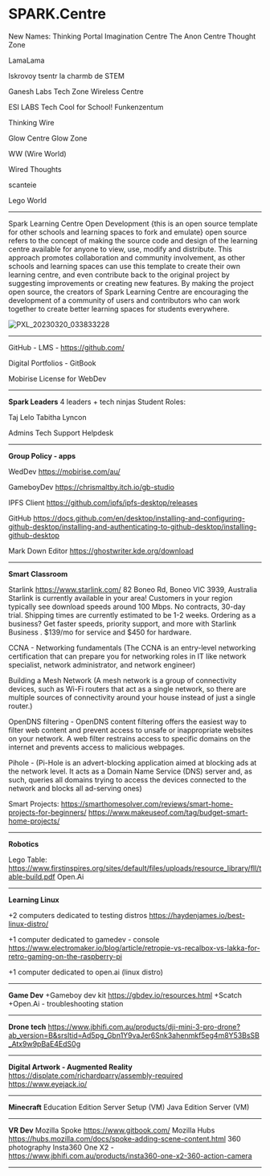 # SPARK.Centre

New Names:
Thinking Portal 
Imagination Centre
The Anon Centre
Thought Zone

LamaLama

Iskrovoy tsentr
la charmb de STEM

Ganesh Labs
Tech Zone
Wireless Centre

ESI LABS
Tech Cool for School!
Funkenzentum

Thinking Wire


Glow Centre
Glow Zone

WW (Wire World)

Wired Thoughts

scanteie

Lego World


------------------------------------------------------------------------------------------------------------------------


Spark Learning Centre Open Development
{this is an open source template for other schools and learning spaces to fork and emulate}
 open source refers to the concept of making the source code and design of the learning centre available for anyone to view, use, modify and distribute. This approach promotes collaboration and community involvement, as other schools and learning spaces can use this template to create their own learning centre, and even contribute back to the original project by suggesting improvements or creating new features. By making the project open source, the creators of Spark Learning Centre are encouraging the development of a community of users and contributors who can work together to create better learning spaces for students everywhere.

![PXL_20230320_033833228](https://user-images.githubusercontent.com/4064893/226241401-7a041901-6f69-4585-98a4-40b71766fab1.jpg)

------------------------------------------------------------------------------------------------------------------------

GitHub - LMS - https://github.com/

Digital Portfolios - GitBook

Mobirise License for WebDev


------------------------------------------------------------------------------------------------------------------------

**Spark Leaders**
4 leaders + tech ninjas
Student Roles: 

Taj
Lelo
Tabitha
Lyncon

Admins
Tech Support
Helpdesk

------------------------------------------------------------------------------------------------------------------------

**Group Policy - apps**

WedDev
https://mobirise.com/au/

GameboyDev
https://chrismaltby.itch.io/gb-studio

IPFS Client
https://github.com/ipfs/ipfs-desktop/releases

GitHub https://docs.github.com/en/desktop/installing-and-configuring-github-desktop/installing-and-authenticating-to-github-desktop/installing-github-desktop

Mark Down Editor
https://ghostwriter.kde.org/download

------------------------------------------------------------------------------------------------------------------------

**Smart Classroom**

Starlink
https://www.starlink.com/
82 Boneo Rd, Boneo VIC 3939, Australia Starlink is currently available in your area! Customers in your region typically see download speeds around 100 Mbps. No contracts, 30-day trial. Shipping times are currently estimated to be 1-2 weeks. 
Ordering as a business? Get faster speeds, priority support, and more with Starlink Business . $139/mo for service and $450 for hardware.

CCNA - Networking fundamentals (The CCNA is an entry-level networking certification that can prepare you for networking roles in IT like network specialist, network administrator, and network engineer)

Building a Mesh Network (A mesh network is a group of connectivity devices, such as Wi-Fi routers that act as a single network, so there are multiple sources of connectivity around your house instead of just a single router.)

OpenDNS filtering - OpenDNS content filtering offers the easiest way to filter web content and prevent access to unsafe or inappropriate websites on your network. A web filter restrains access to specific domains on the internet and prevents access to malicious webpages.

Pihole - (Pi-Hole is an advert-blocking application aimed at blocking ads at the network level. It acts as a Domain Name Service (DNS) server and, as such, queries all domains trying to access the devices connected to the network and blocks all ad-serving ones)

Smart Projects:
https://smarthomesolver.com/reviews/smart-home-projects-for-beginners/
https://www.makeuseof.com/tag/budget-smart-home-projects/

------------------------------------------------------------------------------------------------------------------------

**Robotics**

Lego Table: https://www.firstinspires.org/sites/default/files/uploads/resource_library/fll/table-build.pdf
Open.Ai

------------------------------------------------------------------------------------------------------------------------

**Learning Linux** 

+2 computers dedicated to testing distros
https://haydenjames.io/best-linux-distro/

+1 computer dedicated to gamedev - console
https://www.electromaker.io/blog/article/retropie-vs-recalbox-vs-lakka-for-retro-gaming-on-the-raspberry-pi

+1 computer dedicated to open.ai (linux distro)

------------------------------------------------------------------------------------------------------------------------
**Game Dev**
+Gameboy dev kit
https://gbdev.io/resources.html
+Scatch
+Open.Ai - troubleshooting station

------------------------------------------------------------------------------------------------------------------------

**Drone tech**
https://www.jbhifi.com.au/products/dji-mini-3-pro-drone?ab_version=B&srsltid=Ad5pg_Gbn1Y9vaJer6Snk3ahenmkf5eg4m8Y53BsSB_Atx9w9pBaE4EdS0g

------------------------------------------------------------------------------------------------------------------------


**Digital Artwork - Augmented Reality**
https://displate.com/richardparry/assembly-required
https://www.eyejack.io/

------------------------------------------------------------------------------------------------------------------------



**Minecraft**
Education Edition Server Setup (VM)
Java Edition Server (VM)

------------------------------------------------------------------------------------------------------------------------


**VR Dev**
Mozilla Spoke
https://www.gitbook.com/
Mozilla Hubs
https://hubs.mozilla.com/docs/spoke-adding-scene-content.html
360 photography
Insta360 One X2 - https://www.jbhifi.com.au/products/insta360-one-x2-360-action-camera

------------------------------------------------------------------------------------------------------------------------
